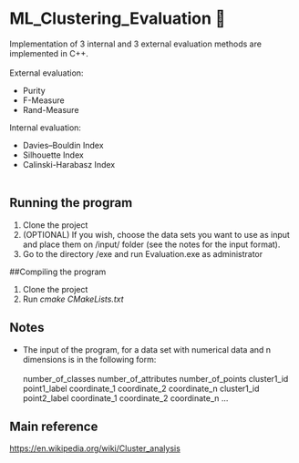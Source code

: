 # ML_Clustering_Evaluation :notebook_with_decorative_cover: 
Implementation of 3 internal and 3 external evaluation methods are implemented in C++.
<br><br>
External evaluation: <br>
* Purity 
* F-Measure
* Rand-Measure

Internal evaluation: <br>
* Davies–Bouldin Index
* Silhouette Index
* Calinski-Harabasz Index
<br><br>


## Running the program
1. Clone the project
2. (OPTIONAL) If you wish, choose the data sets you want to use as input and place them on /input/ folder (see the notes for the input format).
3.  Go to the directory /exe and run Evaluation.exe as administrator

##Compiling the program
1. Clone the project
2. Run 
*cmake CMakeLists.txt*

## Notes
* The input of the program, for a data set with numerical data and n dimensions is in the following form: <br><br> 
number_of_classes number_of_attributes number_of_points
cluster1_id point1_label coordinate_1 coordinate_2 coordinate_n
cluster1_id point2_label coordinate_1 coordinate_2 coordinate_n
...

## Main reference
 https://en.wikipedia.org/wiki/Cluster_analysis
  